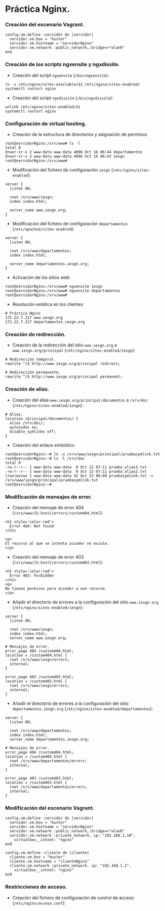 # Práctica Nginx.
### Creación del escenario Vagrant.
~~~
config.vm.define :servidor do |servidor|  
  servidor.vm.box = "buster"
  servidor.vm.hostname = "servidorNginx"
  servidor.vm.network :public_network,:bridge=>"wlan0"
end
~~~

### Creación de los scripts ngxensite y ngxdissite.
- Creación del script `ngxensite` (`/bin/ngxensite`):
~~~
ln -s /etc/nginx/sites-available/$1 /etc/nginx/sites-enabled/
systemctl restart nginx
~~~

- Creación del script `ngxdissite` (`/bin/ngxdissite`):
~~~
unlink /etc/nginx/sites-enabled/$1
systemctl restart nginx
~~~

### Configuración de virtual hosting.
- Creación de la estructura de directorios y asignación de permisos.
~~~
root@servidorNginx:/srv/www# ls -l
total 8
drwxr-xr-x 2 www-data www-data 4096 Oct 16 06:44 departamentos
drwxr-xr-x 2 www-data www-data 4096 Oct 16 06:43 iesgn
root@servidorNginx:/srv/www# 
~~~

- Modificación del fichero de configuración `iesgn` (`/etc/nginx/sites-enabled`):
~~~
server {
  listen 80;

  root /srv/www/iesgn;
  index index.html;

  server_name www.iesgn.org;
}
~~~

- Modificación del fichero de configuración `departamentos` (`/etc/apache2/sites-enabled`):
~~~
server {
  listen 80;

  root /srv/www/departamentos;
  index index.html;

  server_name departamentos.iesgn.org;
}
~~~

- Activación de los sitios web:
~~~
root@servidorNginx:/srv/www# ngxensite iesgn
root@servidorNginx:/srv/www# ngxensite departamentos
root@servidorNginx:/srv/www#
~~~

- Resolución estática en los clientes:
~~~
# Práctica Nginx
172.22.7.217 www.iesgn.org
172.22.7.217 departamentos.iesgn.org
~~~

### Creación de redirección.
- Creación de la redirección del sitio `www.iesgn.org` a `www.iesgn.org/principal` (`/etc/nginx/sites-enabled/iesgn`):
~~~
# Redirección temporal.
rewrite ^/$ http://www.iesgn.org/principal redirect;

# Redirección permanente.
rewrite ^/$ http://www.iesgn.org/principal permanent;
~~~

### Creación de alias.
- Creación del alias `www.iesgn.org/principal/documentos` a `/srv/doc` (`/etc/nginx/sites-enabled/iesgn`):
~~~
# Alias.
location /principal/documentos/ {
  alias /srv/doc/;
  autoindex on;
  disable_symlinks off;
}
~~~

- Creación del enlace simbólico:
~~~
root@servidorNginx:~# ln -s /srv/www/iesgn/principal/pruebasymlink.txt
root@servidorNginx:~# ls -l /srv/doc
total 0
-rw-r--r-- 1 www-data www-data  0 Oct 22 07:11 prueba_alias1.txt
-rw-r--r-- 1 www-data www-data  0 Oct 22 07:11 prueba_alias2.txt
lrwxrwxrwx 1 www-data www-data 42 Oct 22 08:09 pruebasymlink.txt -> /srv/www/iesgn/principal/pruebasymlink.txt
root@servidorNginx:~# 
~~~

### Modificación de mensajes de error.
- Creación del mensaje de error 404 (`/srv/www/{V.host}/errors/custom404.html`):
~~~
<h1 style='color:red'>
  Error 404: Not found
</h1>

<p>
El recurso al que se intenta acceder no existe.
</p>
~~~

- Creación del mensaje de error 403 (`/srv/www/{V.host}/errors/custom403.html`):
~~~
<h1 style='color:red'>
  Error 403: Forbidden
</h1>
<p>
No tienes permisos para acceder a ese recurso.
</p>
~~~

- Añadir el directorio de errores a la configuración del sitio `www.iesgn.org` (`/etc/nginx/sites-enabled/iesgn`):
~~~
server {
  listen 80;

  root /srv/www/iesgn;
  index index.html;
  server_name www.iesgn.org;

# Mensajes de error.
error_page 404 /custom404.html;
location = /custom404.html {
  root /srv/www/iesgn/errors;
  internal;
}

error_page 403 /custom403.html;
location = /custom403.html {
  root /srv/www/iesgn/errors;
  internal;
}
~~~

- Añadir el directorio de errores a la configuración del sitio `departamentos.iesgn.org` (`/etc/nginx/sites-enabled/departamentos`):
~~~
server {
  listen 80;

  root /srv/www/departamentos;
  index index.html;
  server_name departamentos.iesgn.org;

# Mensajes de error.
error_page 404 /custom404.html;
location = /custom404.html {
  root /srv/www/departamentos/errors;
  internal;
}

error_page 403 /custom403.html;
location = /custom403.html {
  root /srv/www/departamentos/errors;
  internal;
}
~~~

### Modificación del escenario Vagrant.
~~~
config.vm.define :servidor do |servidor|  
  servidor.vm.box = "buster"
  servidor.vm.hostname = "servidorNginx"
  servidor.vm.network :public_network,:bridge=>"wlan0"
  servidor.vm.network :private_network, ip: "192.168.1.10",
    virtualbox__intnet: "nginx"
end

config.vm.define :cliente do |cliente|
  cliente.vm.box = "buster"
  cliente.vm.hostname = "clienteNginx"
  cliente.vm.network :private_network, ip: "192.168.1.2",
    virtualbox__intnet: "nginx"
end
~~~

### Restricciones de acceso.
- Creación del fichero de configuración de control de acceso (`/etc/nginx/acceso.conf`):
~~~

~~~